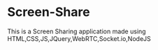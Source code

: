 # Screen-Share
This is a Screen Sharing application made using HTML,CSS,JS,JQuery,WebRTC,Socket.io,NodeJS
